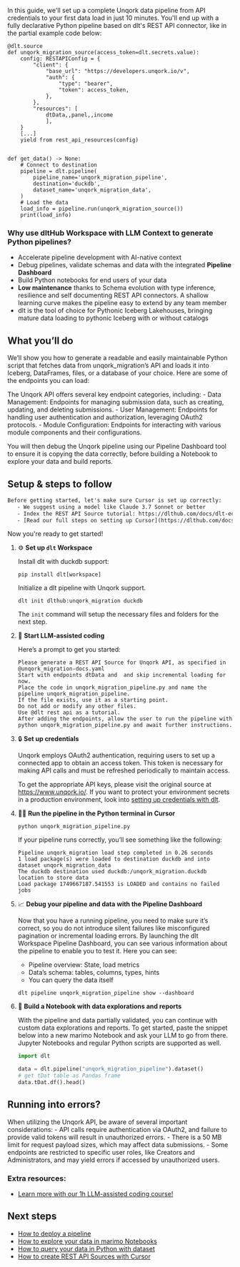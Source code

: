 In this guide, we'll set up a complete Unqork data pipeline from API credentials to your first data load in just 10 minutes. You'll end up with a fully declarative Python pipeline based on dlt's REST API connector, like in the partial example code below:

```python-outcome
@dlt.source
def unqork_migration_source(access_token=dlt.secrets.value):
    config: RESTAPIConfig = {
        "client": {
            "base_url": "https://developers.unqork.io/v",
            "auth": {
                "type": "bearer",
                "token": access_token,
            },
        },
        "resources": [
            dtData,,panel,,income
            ],
    }
    [...]
    yield from rest_api_resources(config)


def get_data() -> None:
    # Connect to destination
    pipeline = dlt.pipeline(
        pipeline_name='unqork_migration_pipeline',
        destination='duckdb',
        dataset_name='unqork_migration_data', 
    )
    # Load the data
    load_info = pipeline.run(unqork_migration_source())
    print(load_info) 
```

### Why use dltHub Workspace with LLM Context to generate Python pipelines?

- Accelerate pipeline development with AI-native context
- Debug pipelines, validate schemas and data with the integrated **Pipeline Dashboard**
- Build Python notebooks for end users of your data
- **Low maintenance** thanks to Schema evolution with type inference, resilience and self documenting REST API connectors. A shallow learning curve makes the pipeline easy to extend by any team member
- dlt is the tool of choice for Pythonic Iceberg Lakehouses, bringing mature data loading to pythonic Iceberg with or without catalogs

## What you’ll do

We’ll show you how to generate a readable and easily maintainable Python script that fetches data from unqork_migration’s API and loads it into Iceberg, DataFrames, files, or a database of your choice. Here are some of the endpoints you can load:

The Unqork API offers several key endpoint categories, including: - Data Management: Endpoints for managing submission data, such as creating, updating, and deleting submissions. - User Management: Endpoints for handling user authentication and authorization, leveraging OAuth2 protocols. - Module Configuration: Endpoints for interacting with various module components and their configurations.

You will then debug the Unqork pipeline using our Pipeline Dashboard tool to ensure it is copying the data correctly, before building a Notebook to explore your data and build reports.

## Setup & steps to follow

```default
Before getting started, let's make sure Cursor is set up correctly:
   - We suggest using a model like Claude 3.7 Sonnet or better
   - Index the REST API Source tutorial: https://dlthub.com/docs/dlt-ecosystem/verified-sources/rest_api/ and add it to context as **@dlt rest api**
   - [Read our full steps on setting up Cursor](https://dlthub.com/docs/dlt-ecosystem/llm-tooling/cursor-restapi#23-configuring-cursor-with-documentation)
```

Now you're ready to get started!

1. ⚙️ **Set up `dlt` Workspace**
    
    Install dlt with duckdb support:
    ```shell
    pip install dlt[workspace]
    ```

    Initialize a dlt pipeline with Unqork support.
    ```shell
    dlt init dlthub:unqork_migration duckdb
    ```

    The `init` command will setup the necessary files and folders for the next step.
    
2. 🤠 **Start LLM-assisted coding**
    
    Here’s a prompt to get you started:
    
    ```prompt
    Please generate a REST API Source for Unqork API, as specified in @unqork_migration-docs.yaml 
    Start with endpoints dtData and  and skip incremental loading for now. 
    Place the code in unqork_migration_pipeline.py and name the pipeline unqork_migration_pipeline. 
    If the file exists, use it as a starting point. 
    Do not add or modify any other files. 
    Use @dlt rest api as a tutorial. 
    After adding the endpoints, allow the user to run the pipeline with python unqork_migration_pipeline.py and await further instructions.
    ```

    
3. 🔒 **Set up credentials** 
    
    Unqork employs OAuth2 authentication, requiring users to set up a connected app to obtain an access token. This token is necessary for making API calls and must be refreshed periodically to maintain access.
    
    To get the appropriate API keys, please visit the original source at https://www.unqork.io/.
    If you want to protect your environment secrets in a production environment, look into [setting up credentials with dlt](https://dlthub.com/docs/walkthroughs/add_credentials).
    
4. 🏃‍♀️ **Run the pipeline in the Python terminal in Cursor**
    
    ```shell
    python unqork_migration_pipeline.py
    ```
    
    If your pipeline runs correctly, you’ll see something like the following:
    
    ```shell
    Pipeline unqork_migration load step completed in 0.26 seconds
    1 load package(s) were loaded to destination duckdb and into dataset unqork_migration_data
    The duckdb destination used duckdb:/unqork_migration.duckdb location to store data
    Load package 1749667187.541553 is LOADED and contains no failed jobs
    ```
    
5. 📈 **Debug your pipeline and data with the Pipeline Dashboard**

    Now that you have a running pipeline, you need to make sure it’s correct, so you do not introduce silent failures like misconfigured pagination or incremental loading errors. By launching the dlt Workspace Pipeline Dashboard, you can see various information about the pipeline to enable you to test it. Here you can see:
    - Pipeline overview: State, load metrics
    - Data’s schema: tables, columns, types, hints
    - You can query the data itself
    
    ```shell
    dlt pipeline unqork_migration_pipeline show --dashboard
    ```
    
6. 🐍 **Build a Notebook with data explorations and reports**

    With the pipeline and data partially validated, you can continue with custom data explorations and reports. To get started, paste the snippet below into a new marimo Notebook and ask your LLM to go from there. Jupyter Notebooks and regular Python scripts are supported as well.

    
    ```python
    import dlt

   data = dlt.pipeline("unqork_migration_pipeline").dataset()
   # get tDat table as Pandas frame
   data.tDat.df().head()
    ```

## Running into errors?

When utilizing the Unqork API, be aware of several important considerations: - API calls require authentication via OAuth2, and failure to provide valid tokens will result in unauthorized errors. - There is a 50 MB limit for request payload sizes, which may affect data submissions. - Some endpoints are restricted to specific user roles, like Creators and Administrators, and may yield errors if accessed by unauthorized users.

### Extra resources:

- [Learn more with our 1h LLM-assisted coding course!](https://www.youtube.com/watch?v=GGid70rnJuM)

## Next steps

- [How to deploy a pipeline](https://dlthub.com/docs/walkthroughs/deploy-a-pipeline)
- [How to explore your data in marimo Notebooks](https://dlthub.com/docs/general-usage/dataset-access/marimo)
- [How to query your data in Python with dataset](https://dlthub.com/docs/general-usage/dataset-access/dataset)
- [How to create REST API Sources with Cursor](https://dlthub.com/docs/dlt-ecosystem/llm-tooling/cursor-restapi)